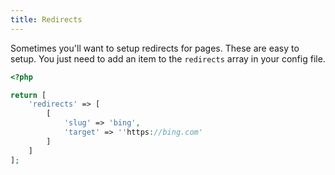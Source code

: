 ```yaml
---
title: Redirects
---
```


Sometimes you'll want to setup redirects for pages. These are easy to setup. You just need to add an item to the `redirects` array in your config file.

```php
<?php

return [
	'redirects' => [
		[
			'slug' => 'bing',
			'target' => ''https://bing.com'
		]
	]
];
```